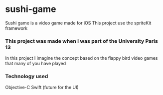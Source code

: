 # sushi-game

Sushi game is a video game made for iOS
This project use the spriteKit framework 


### This project was made when I was part of the University Paris 13

In this project I imagine the concept based on the flappy bird video games that many of you have played 

### Technology used

Objective-C
Swift (future for the UI)


